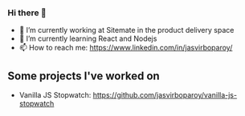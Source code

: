 ### Hi there 👋
- 👷 I’m currently working at Sitemate in the product delivery space
- 🌱 I’m currently learning React and Nodejs
- 📫 How to reach me: https://www.linkedin.com/in/jasvirboparoy/ 

## Some projects I've worked on
- Vanilla JS Stopwatch: https://github.com/jasvirboparoy/vanilla-js-stopwatch

<!--
**jasvirboparoy/jasvirboparoy** is a ✨ _special_ ✨ repository because its `README.md` (this file) appears on your GitHub profile.

Here are some ideas to get you started:

- 🔭 I’m currently working on ...
- 🌱 I’m currently learning ...
- 👯 I’m looking to collaborate on ...
- 🤔 I’m looking for help with ...
- 💬 Ask me about ...
- 📫 How to reach me: ...
- 😄 Pronouns: ...
- ⚡ Fun fact: ...
-->
